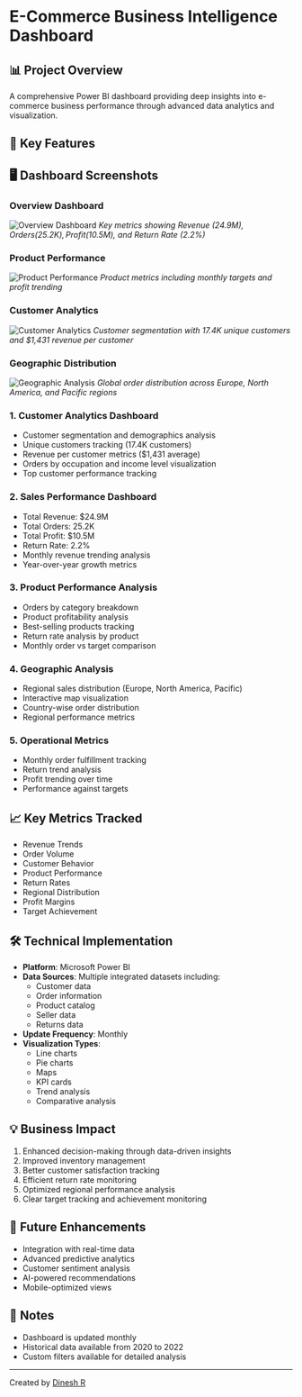# E-Commerce Business Intelligence Dashboard

## 📊 Project Overview
A comprehensive Power BI dashboard providing deep insights into e-commerce business performance through advanced data analytics and visualization.

## 🎯 Key Features
## 🖥️ Dashboard Screenshots

### Overview Dashboard
![Overview Dashboard](C:\Users\gunav\CascadeProjects\E-Commerce-BI-Dashboard\assets\dashboard-overview.png)
*Key metrics showing Revenue ($24.9M), Orders (25.2K), Profit ($10.5M), and Return Rate (2.2%)*

### Product Performance
![Product Performance](C:\Users\gunav\CascadeProjects\E-Commerce-BI-Dashboard\assets\product-metrics.png)
*Product metrics including monthly targets and profit trending*

### Customer Analytics
![Customer Analytics]("C:\Users\gunav\CascadeProjects\E-Commerce-BI-Dashboard\assets\customer-analytics.png")
*Customer segmentation with 17.4K unique customers and $1,431 revenue per customer*

### Geographic Distribution
![Geographic Analysis]("C:\Users\gunav\CascadeProjects\E-Commerce-BI-Dashboard\assets\geographic-analysis.png")
*Global order distribution across Europe, North America, and Pacific regions*

### 1. Customer Analytics Dashboard
- Customer segmentation and demographics analysis
- Unique customers tracking (17.4K customers)
- Revenue per customer metrics ($1,431 average)
- Orders by occupation and income level visualization
- Top customer performance tracking

### 2. Sales Performance Dashboard

- Total Revenue: $24.9M
- Total Orders: 25.2K
- Total Profit: $10.5M
- Return Rate: 2.2%
- Monthly revenue trending analysis
- Year-over-year growth metrics

### 3. Product Performance Analysis
- Orders by category breakdown
- Product profitability analysis
- Best-selling products tracking
- Return rate analysis by product
- Monthly order vs target comparison

### 4. Geographic Analysis
- Regional sales distribution (Europe, North America, Pacific)
- Interactive map visualization
- Country-wise order distribution
- Regional performance metrics

### 5. Operational Metrics
- Monthly order fulfillment tracking
- Return trend analysis
- Profit trending over time
- Performance against targets

## 📈 Key Metrics Tracked
- Revenue Trends
- Order Volume
- Customer Behavior
- Product Performance
- Return Rates
- Regional Distribution
- Profit Margins
- Target Achievement

## 🛠️ Technical Implementation
- **Platform**: Microsoft Power BI
- **Data Sources**: Multiple integrated datasets including:
  - Customer data
  - Order information
  - Product catalog
  - Seller data
  - Returns data
- **Update Frequency**: Monthly
- **Visualization Types**:
  - Line charts
  - Pie charts
  - Maps
  - KPI cards
  - Trend analysis
  - Comparative analysis

## 💡 Business Impact
1. Enhanced decision-making through data-driven insights
2. Improved inventory management
3. Better customer satisfaction tracking
4. Efficient return rate monitoring
5. Optimized regional performance analysis
6. Clear target tracking and achievement monitoring

## 🔄 Future Enhancements
- Integration with real-time data
- Advanced predictive analytics
- Customer sentiment analysis
- AI-powered recommendations
- Mobile-optimized views

## 📝 Notes
- Dashboard is updated monthly
- Historical data available from 2020 to 2022
- Custom filters available for detailed analysis

---
Created by [Dinesh R](https://github.com/DineshR786)
